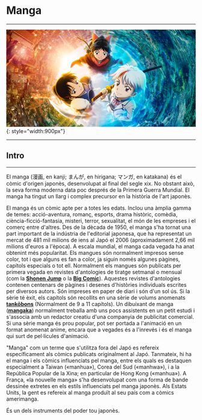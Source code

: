 # Manga
***
![Manga](img/manga.jpg){: style="width:900px"}
***      
## Intro
***
El manga (漫画, en kanji; まんが, en hirigana; マンガ, en katakana) és el còmic d'origen japonès, desenvolupat al final del segle xix. No obstant això, la seva forma moderna data poc després de la Primera Guerra Mundial. El manga ha tingut un llarg i complex precursor en la història de l'art japonès.

El manga és un còmic apte per a totes les edats. Inclou una àmplia gamma de temes: acció-aventura, romanç, esports, drama històric, comèdia, ciència-ficció-fantasia, misteri, terror, sexualitat, el món de les empreses i el comerç entre d'altres. Des de la dècada de 1950, el manga s'ha tornat una part important de la indústria de l'editorial japonesa, que ha representat un mercat de 481 mil milions de iens al Japó el 2006 (aproximadament 2,66 mil milions d'euros a l'època). A escala mundial, el manga cada vegada ha anat obtenint més popularitat. Els mangues són normalment impresos sense color, tot i que alguns es fan a color, ja siguin només algunes pàgines, capítols especials o tot ell. Normalment els mangues són publicats per primera vegada en revistes d'antologies de tiratge setmanal o mensual (com la **[Shonen Jump](https://ca.wikipedia.org/wiki/Sh%C5%ABkan_Sh%C5%8Dnen_Jump)** o la **[Big Comic](https://ca.wikipedia.org/wiki/Big_Comic)**). Aquestes revistes d'antologies contenen centenars de pàgines i desenes d'històries individuals escrites per diversos autors. Són impreses en paper de diari i són d'un sol ús. Si la sèrie té èxit, els capítols són recollits en una sèrie de volums anomenats **[tankōbons](https://ca.wikipedia.org/wiki/Tank%C5%8Dbon)** (Normalment de 9 a 11 capítols). Un dibuixant de manga (**[mangaka](https://ca.wikipedia.org/wiki/Mangaka)**) normalment treballa amb uns pocs assistents en un petit estudi i s'associa amb un redactor creatiu d'una companyia de publicitat comercial. Si una sèrie manga és prou popular, pot ser portada a l'animació en un format anomenat anime, encara que a vegades és a l'inrevés i és el manga qui surt de pel·lícules d'animació.

"Manga" com un terme que s'utilitza fora del Japó es refereix específicament als còmics publicats originalment al Japó. Tanmateix, hi ha el manga i els còmics influenciats pel manga, entre els quals es destaquen especialment a Taiwan («manhua»), Corea del Sud («manhwa»), i a la República Popular de la Xina; en particular de Hong Kong («manhua»). A França, «la nouvelle manga» s'ha desenvolupat com una forma de bande dessinée extretes en els estils influenciats pel manga japonès. Als Estats Units, la gent es refereix al manga produït al seu país com a còmics amerimanga.

És un dels instruments del poder tou japonès.